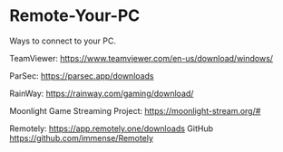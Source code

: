 # Remote-Your-PC
Ways to connect to your PC.

TeamViewer:
https://www.teamviewer.com/en-us/download/windows/

ParSec:
https://parsec.app/downloads

RainWay:
https://rainway.com/gaming/download/

Moonlight Game Streaming Project:
https://moonlight-stream.org/#

Remotely:
https://app.remotely.one/downloads
GitHub https://github.com/immense/Remotely
